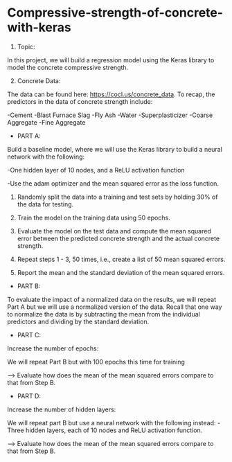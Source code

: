 # Compressive-strength-of-concrete-with-keras

1. Topic:

In this project, we will build a regression model using the Keras library to model the concrete compressive strength.

2. Concrete Data:

The data can be found here: https://cocl.us/concrete_data. To recap, the predictors in the data of concrete strength include:

-Cement
-Blast Furnace Slag
-Fly Ash
-Water
-Superplasticizer
-Coarse Aggregate
-Fine Aggregate

* PART A:

Build a baseline model, where we will use the Keras library to build a neural network with the following:

-One hidden layer of 10 nodes, and a ReLU activation function

-Use the adam optimizer and the mean squared error  as the loss function.

1. Randomly split the data into a training and test sets by holding 30% of the data for testing. 

2. Train the model on the training data using 50 epochs.

3. Evaluate the model on the test data and compute the mean squared error between the predicted concrete strength and the actual concrete strength.

4. Repeat steps 1 - 3, 50 times, i.e., create a list of 50 mean squared errors.

5. Report the mean and the standard deviation of the mean squared errors.

* PART B:

To evaluate the impact of a normalized data on the results, we will repeat Part A but we will use a normalized version of the data. Recall that one way to normalize the data is by subtracting the mean from the individual predictors and dividing by the standard deviation.

* PART C:

Increase the number of epochs:

We will repeat Part B but with 100 epochs this time for training 

--> Evaluate how does the mean of the mean squared errors compare to that from Step B.

* PART D:

Increase the number of hidden layers:

We will repeat part B but use a neural network with the following instead:
-Three hidden layers, each of 10 nodes and ReLU activation function.

--> Evaluate how does the mean of the mean squared errors compare to that from Step B.


